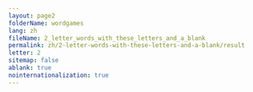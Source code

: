 ```yaml
---
layout: page2
folderName: wordgames
lang: zh
fileName: 2_letter_words_with_these_letters_and_a_blank
permalink: zh/2-letter-words-with-these-letters-and-a-blank/result
letter: 2
sitemap: false
ablank: true
nointernationalization: true
---
```

